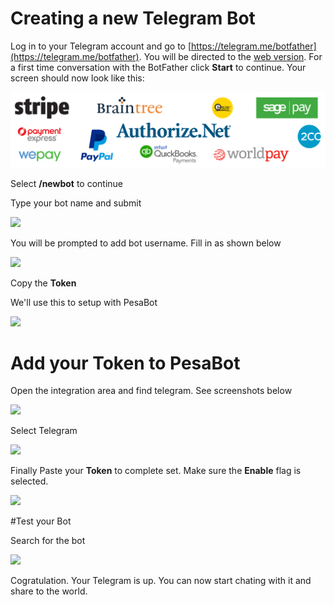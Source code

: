 # Creating a new Telegram Bot

Log in to your Telegram account and go to [https://telegram.me/botfather](https://telegram.me/botfather). You will be directed to the [web version](https://web.telegram.org/#/im). For a first time conversation with the BotFather click **Start** to continue. Your screen should now look like this:


![](../img/test.png)


Select **/newbot** to continue

Type your bot name and submit


![](https://d1ro8r1rbfn3jf.cloudfront.net/ms_91267/QvtMMWT5ajlB4tknGuCmH5fvrIfHZS/Telegram%2BWeb%2B2017-06-27%2B15-03-38.png?Expires=1498651488&Signature=S920HuwCJpJvL1drFqGKNCMg~lBljIsEqaQUMgZ1KzOUXVF2smnJKZDyiE7yDKSXX8AYSh03Bbs1bHlffRITG9ws6UeRCj7gVnhwJ8QcjLBmPT9vcWVS140XCXt2QEL4V4Udn61W76r1ScxscpBpAy0ECTYTUxguWKjdvCp0kQgOgM55hEbp8nuTWad-cu4QZiYiebJVWNOb0V8iRCcKI~qB5-4e3ZOYBXp0y~3mFlp4xscSpfKBrvRhL94hNZvtoR1RRmIoSfcdStVn3BmaUYkSMnVAMYyjYzWEa1ddS~EVybLzEVXSOePacePQo2KG3YWgMNPNxdd9Hekbfprt0g__&Key-Pair-Id=APKAJHEJJBIZWFB73RSA)


You will be prompted to add bot username. Fill in as shown below


![](https://d1ro8r1rbfn3jf.cloudfront.net/ms_91267/iWJm3ZZ00ogXcs3R1tvPgM8mCJN1l5/Telegram%2BWeb%2B2017-06-27%2B15-06-28.png?Expires=1498651826&Signature=MJW-lBo0iaKf4pJEvXeW6zcpJw7OPZXekz~9qxbWsugeNhW8Sc-Kw1~TkdPulIjtJ-rdJ-Uc5z9-9Utn~a4lwHDP00uKEnXdVEm4yOI2olWvRAxCdydGlmdLEu-X5sLMqqd-bIgytu2YKZV91YuDX1VTlyRDe7UOLWn8Aa0-71bQyk4yJCflb~AEoT3~f1ajjwk~jyNOvP3x-7JTeCcdV0EDOK5LgyxYHRzpp2oAXPqfN4-EOgbBncg4nstgpe-0YEPS89LJ2eecbZJqve3Pe~iazIRHw0wJNacePe70sS8jBXkB-NrCVwLEoKx17maFcQYAd6Wwb-D8Hkg2IqxKzQ__&Key-Pair-Id=APKAJHEJJBIZWFB73RSA)


Copy the **Token**

We'll use this to setup with PesaBot


![](https://d1ro8r1rbfn3jf.cloudfront.net/ms_91267/8eZXfHSyYBbxOFyL6wX26bZ0oEKT4C/Telegram%2BWeb%2B2017-06-27%2B15-30-18.png?Expires=1498653057&Signature=YMxOrY6EKxqrYcfsLY9yM9BDQbdRl1GtqqVSTs9x7esbvyKSlQvJ0izdQ2YysfVOlvPIlg9OMqetx4Gm12Bqbp7kqBt6d-ZukzP2O-ROE-q5nd9y48HQQMcmOp~P~XMVYg6NcZApOJjrMfDMzfedRGka9vG0JzCoP0EEwXNfSYjgp7tlWEjqdaVpBF~akvzGq9id5J9WhiMgB5KWednFiza7Ol9aV06u62m~9Y7AuuyWt6I5HnpnfBtsQ0JE9JHWKZDLB7whUZdkMC09DDShL~bflIyAZZllHA61g4BScvksZK7u8r8294RfuplI4cPGl0dxHOmQodIP9c~RCxOBuw__&Key-Pair-Id=APKAJHEJJBIZWFB73RSA)

# Add your Token to PesaBot

Open the integration area and find telegram. See screenshots below


![](https://d1ro8r1rbfn3jf.cloudfront.net/ms_91267/nyDJu51jIl6o8Kf3VWdk5LagjVOtph/PesaBot%2B%257C%2BAdmin%2BDashboard%2BTemplate%2B2017-06-27%2B15-15-56.png?Expires=1498652222&Signature=csyq9DQ14ybkD7IOvxppDB~6I6vzdkN2BzJKzgvPFQ9yaQrJyHmZPf9qd~yK8csWi~LkLibCFP15t7R3hiCMQ6zLHLRPdp2hnduk8ztwhLcpV1ZpJnwi1Gt5y4hMAtH23qCcJGAmX-7t4-krwa6gGodtoeE41nT11p90fcbBpMXnLYVPyyn32ZG79t7vmA5Gvic6Dc2w1uIbvDrRFj3NRe1nfUVSUFhLT1425IjGIEzg4eg37DM5P7KWXv7h1VtDGMJU5TL0jt9WES9vJiXkvlkkp3NsHNL~zrIO5QVTyY~QBgsa7B6G-9JIs9Z7SJ0Xq2wMzs8--GAUPEixtv0y-A__&Key-Pair-Id=APKAJHEJJBIZWFB73RSA)


Select Telegram


![](https://d1ro8r1rbfn3jf.cloudfront.net/ms_91267/DmlQEq8rA62ybWfDJlR6If3l0ca94I/PesaBot%2B%257C%2BApps%2BIntegrations%2B2017-06-27%2B15-16-39.png?Expires=1498652233&Signature=V0RBp6Fg3QoE0Q18J2JG6ku4wgEjXJ1vsEey3mFRYRJhiFVd5O7YPBwWLV6XMSAbR2dNUrnfuOUPW-qCjSZN0HcmIPmpsu7kZUOpfjhHz89Px5rqxtWrIaGwRb6Zt51cQk1qzlx2qfARkmJLabu8DxFg63Kll5bqS-HpM5sYpBumZjKvNfQF9VE1Es9a8XsQOxjFFD3~Ga~IYM3zKYMYZqAWlEE0zGP4W3Hls0QMll4kRdWygjVV6TEXGW-yME7KzVC5Saf3qTeoljT-kA6-x5f6Dj8~IN0BefwvylWFP0L3uDvPI8SDwbf5d0VpWtZKxyZux~nfpsfsiz1mGn1pQA__&Key-Pair-Id=APKAJHEJJBIZWFB73RSA)


Finally Paste your **Token** to complete set. Make sure the **Enable** flag is selected.


![](https://d1ro8r1rbfn3jf.cloudfront.net/ms_91267/ZThtUjr3ZEwwmvv3nxdKg05ryaaMgo/PesaBot%2B%257C%2BApps%2BIntegrations%2B2017-06-27%2B15-20-04.png?Expires=1498652451&Signature=ZG1YHLhBUfihll28cokEq9x~hlZEMMrh0qq0UsfWFwE0Vc5Kk9901kNSuw3Dggo2WrKq8fDazILK0FqooXwdE41t4VkWys9zO~lxrBi~F4DPIUtwkpAdZI1wMXFCOWtSzv4GX4~HpVeP~jRm9-Og4rLoaHmYqvq3qPMaAHQOI3sR-67tIFzGIl7soJsqIueRXm4Tn-EVxnHAK8ttXDG3iQ0k7BgWsazzoDy9AjLt~KeA79VG5o28tSnGxUuGNMDLkbpNZ~bCC00QmYpLkoM4BH9ijaRQcT~9Iu1zZv9MQsK6BosjIeMDxxJALECs1Kf3mOMitdymtsTLYb6GeiF57g__&Key-Pair-Id=APKAJHEJJBIZWFB73RSA)

#Test your Bot

Search for the bot


![](https://d1ro8r1rbfn3jf.cloudfront.net/ms_91267/VXDqfccsS9ZuLbHbo7aimDtGRjruJB/Telegram%2BWeb%2B2017-06-27%2B15-24-16.png?Expires=1498652751&Signature=Gg7R9UYXqzKPQ7yzPXIxldKwB-J6p95Z14Wb10TrKmywUWhNTFuiTbHFv5oDfcmtxtRL5tqep-n-u5-r6NUxLzExjjaN0pOh7F-5UTa5elk8NU~jPEwbXkfSd6ynH2TA2i4UBaTi~5bIAGdjdkGMwe2leqvJWzcaXJwDLg15wTTrTh46A3Fjh7xtn0ZLsqX5vLF-QSB0UHszdcxvpajxskrS3VVI4-bna-2gi4pAcAIRnWd00Wl4zhQVi7VExiV4StbV0239lq1Y0WoYNrSUI5hMuEFFa2PkTwLCOk0~ZV4QBX3C83AW9wDJRCEIVOEYvoB0cps2pNQVbZC6j-ebmQ__&Key-Pair-Id=APKAJHEJJBIZWFB73RSA)



Cogratulation. Your Telegram is up. You can now start chating with it and share to the world.

